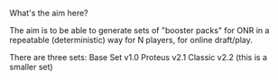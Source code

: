 What's the aim here?

The aim is to be able to generate sets of "booster packs" for ONR in a repeatable (deterministic)
  way for N players, for online draft/play.

There are three sets:
  Base Set v1.0
  Proteus v2.1
  Classic v2.2 (this is a smaller set)